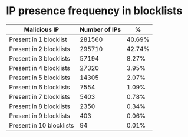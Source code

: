 # IP presence frequency in blocklists
| Malicious IP | Number of IPs | % |
|----|----|----|
| Present in 1 blocklist | 281560 | 40.69% |
| Present in 2 blocklists | 295710 | 42.74% |
| Present in 3 blocklists | 57194 | 8.27% |
| Present in 4 blocklists | 27320 | 3.95% |
| Present in 5 blocklists | 14305 | 2.07% |
| Present in 6 blocklists | 7554 | 1.09% |
| Present in 7 blocklists | 5403 | 0.78% |
| Present in 8 blocklists | 2350 | 0.34% |
| Present in 9 blocklists | 403 | 0.06% |
| Present in 10 blocklists | 94 | 0.01% |
